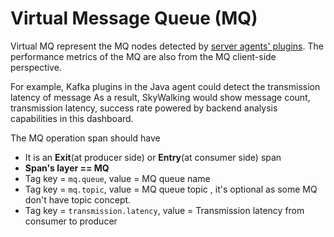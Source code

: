 
# Virtual Message Queue (MQ)

Virtual MQ represent the MQ nodes detected by [server agents' plugins](server-agents.md). The performance
metrics of the MQ are also from the MQ client-side perspective.

For example, Kafka plugins in the Java agent could detect the transmission latency of message
As a result, SkyWalking would show message count, transmission latency, success rate powered by backend analysis capabilities in this dashboard.

The MQ operation span should have
- It is an **Exit**(at producer side) or **Entry**(at consumer side) span
- **Span's layer == MQ**
- Tag key = `mq.queue`, value = MQ queue name
- Tag key = `mq.topic`, value = MQ queue topic , it's optional as some MQ don't have topic concept.
- Tag key = `transmission.latency`, value = Transmission latency from consumer to producer